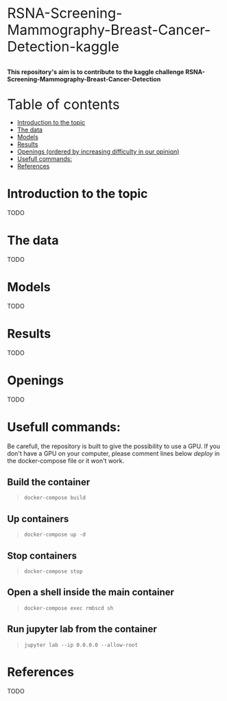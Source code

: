 <font size="6"> RSNA-Screening-Mammography-Breast-Cancer-Detection-kaggle</font><br><br>

**This repository's aim is to contribute to the kaggle challenge RSNA-Screening-Mammography-Breast-Cancer-Detection** <br><br>



<font size="6"> Table of contents</font>

-  [Introduction to the topic](#introduction-to-the-topic)
-  [The data](#the-data)
-  [Models](#models)
-  [Results](#results)
-  [Openings (ordered by increasing difficulty in our opinion)](#openings-ordered-by-increasing-difficulty-in-our-opinion)
-  [Usefull commands:](#usefull-commands)
-  [References](#references)

# Introduction to the topic

TODO

# The data

TODO

# Models

TODO

# Results
TODO

# Openings 

TODO


# Usefull commands:

Be carefull, the repository is built to give the possibility to use a GPU. If you don't have a GPU on your computer, please comment lines below _deploy_ in the docker-compose file or it won't work.

## Build the container<br>

> `docker-compose build ` <br>

## Up containers<br>

> `docker-compose up -d` <br>

## Stop containers<br>

> `docker-compose stop` <br>

## Open a shell inside the main container<br>

> `docker-compose exec rmbscd sh `

## Run jupyter lab from the container<br>

> `jupyter lab --ip 0.0.0.0 --allow-root`

# References

TODO